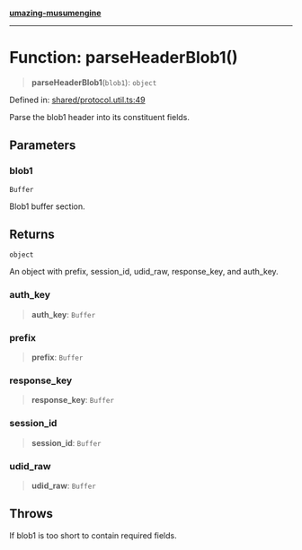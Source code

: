 [**umazing-musumengine**](../../README.md)

***

# Function: parseHeaderBlob1()

> **parseHeaderBlob1**(`blob1`): `object`

Defined in: [shared/protocol.util.ts:49](https://github.com/davinidae/umazing-musumengine/blob/e099ae72d04c46726039e2dd238802d266be3d5f/src/shared/protocol.util.ts#L49)

Parse the blob1 header into its constituent fields.

## Parameters

### blob1

`Buffer`

Blob1 buffer section.

## Returns

`object`

An object with prefix, session_id, udid_raw, response_key, and auth_key.

### auth\_key

> **auth\_key**: `Buffer`

### prefix

> **prefix**: `Buffer`

### response\_key

> **response\_key**: `Buffer`

### session\_id

> **session\_id**: `Buffer`

### udid\_raw

> **udid\_raw**: `Buffer`

## Throws

If blob1 is too short to contain required fields.
